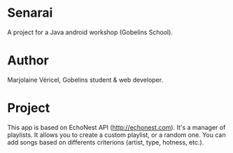 Senarai
=======

A project for a Java android workshop (Gobelins School).


Author
===

Marjolaine Véricel, Gobelins student & web developer.


Project
===

This app is based on EchoNest API (http://echonest.com). It's a manager of playlists. It allows you to create a custom playlist, or a random one. You can add songs based on differents criterions (artist, type, hotness, etc.).
